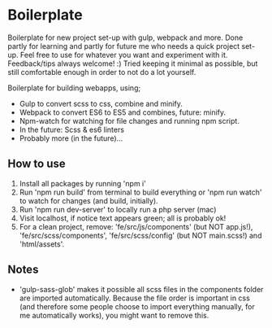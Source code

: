 # Boilerplate
Boilerplate for new project set-up with gulp, webpack and more. Done partly for learning and partly for future me who needs a quick project set-up. Feel free to use for whatever you want and experiment with it. Feedback/tips always welcome! :)
Tried keeping it minimal as possible, but still comfortable enough in order to not do a lot yourself.

Boilerplate for building webapps, using;
* Gulp to convert scss to css, combine and minify.
* Webpack to convert ES6 to ES5 and combines, future: minify.
* Npm-watch for watching for file changes and running npm script.
* In the future: Scss & es6 linters
* Probably more (in the future)...

## How to use
1. Install all packages by running 'npm i'
2. Run 'npm run build' from terminal to build everything or 'npm run watch' to watch for changes (and build, initially).
3. Run 'npm run dev-server' to locally run a php server (mac)
4. Visit localhost, if notice text appears green; all is probably ok!
5. For a clean project, remove: 'fe/src/js/components' (but NOT app.js!), 'fe/src/scss/components', 'fe/src/scss/config' (but NOT main.scss!) and 'html/assets'.

## Notes
- 'gulp-sass-glob' makes it possible all scss files in the components folder are imported automatically. Because the file order is important in css (and therefore some people choose to import everything manually, for me automatically works), you might want to remove this.
